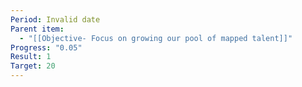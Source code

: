 ```yaml
---
Period: Invalid date
Parent item:
  - "[[Objective- Focus on growing our pool of mapped talent]]"
Progress: "0.05"
Result: 1
Target: 20
---
```

